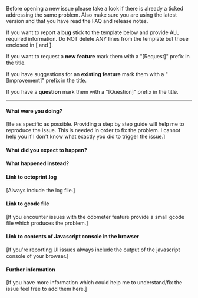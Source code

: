 Before opening a new issue please take a look if there is already a ticked addressing the same problem. Also make sure you are using the latest version and that you have read the FAQ and release notes.

If you want to report a **bug** stick to the template below and provide ALL required information. Do NOT delete ANY lines from the template but those enclosed in [ and ].

If you want to request a **new feature** mark them with a "[Request]" prefix in the title.

If you have suggestions for an **existing feature** mark them with a "[Improvement]" prefix in the title.

If you have a **question** mark them with a "[Question]" prefix in the title.

---

#### What were you doing?

[Be as specific as possible. Providing a step by step guide will help me to reproduce the issue. This is needed in order to fix the problem. I cannot help you if I don't know what exactly you did to trigger the issue.]

#### What did you expect to happen?

#### What happened instead?

#### Link to octoprint.log

[Always include the log file.]

#### Link to gcode file

[If you encounter issues with the odometer feature provide a small gcode file which produces the problem.]

#### Link to contents of Javascript console in the browser

[If you're reporting UI issues always include the output of the javascript console of your browser.]

#### Further information

[If you have more information which could help me to understand/fix the issue feel free to add them here.]
